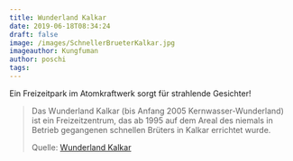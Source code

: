 ```yaml
---
title: Wunderland Kalkar
date: 2019-06-18T08:34:24
draft: false
image: /images/SchnellerBrueterKalkar.jpg
imageauthor: Kungfuman
author: poschi
tags:
---
```


Ein Freizeitpark im Atomkraftwerk sorgt für strahlende Gesichter!

> Das Wunderland Kalkar (bis Anfang 2005 Kernwasser-Wunderland) ist ein
> Freizeitzentrum, das ab 1995 auf dem Areal des niemals in Betrieb gegangenen
> schnellen Brüters in Kalkar errichtet wurde.
>
> Quelle: [Wunderland Kalkar](https://de.wikipedia.org/wiki/Wunderland_Kalkar)